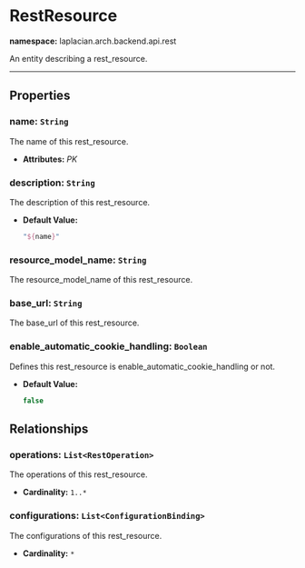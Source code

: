 

# **RestResource**
**namespace:** laplacian.arch.backend.api.rest

An entity describing a rest_resource.



---

## Properties

### name: `String`
The name of this rest_resource.
- **Attributes:** *PK*

### description: `String`
The description of this rest_resource.
- **Default Value:**
  ```kotlin
  "${name}"
  ```

### resource_model_name: `String`
The resource_model_name of this rest_resource.

### base_url: `String`
The base_url of this rest_resource.

### enable_automatic_cookie_handling: `Boolean`
Defines this rest_resource is enable_automatic_cookie_handling or not.
- **Default Value:**
  ```kotlin
  false
  ```

## Relationships

### operations: `List<RestOperation>`
The operations of this rest_resource.
- **Cardinality:** `1..*`

### configurations: `List<ConfigurationBinding>`
The configurations of this rest_resource.
- **Cardinality:** `*`
